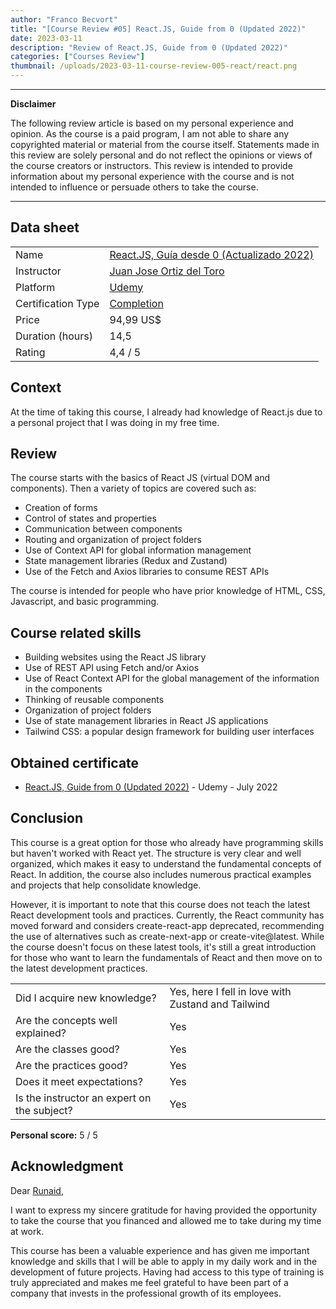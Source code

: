 ```yaml
---
author: "Franco Becvort"
title: "[Course Review #05] React.JS, Guide from 0 (Updated 2022)"
date: 2023-03-11
description: "Review of React.JS, Guide from 0 (Updated 2022)"
categories: ["Courses Review"]
thumbnail: /uploads/2023-03-11-course-review-005-react/react.png
---
```


---

**Disclaimer**

The following review article is based on my personal experience and opinion. As the course is a paid program, I am not able to share any copyrighted material or material from the course itself. Statements made in this review are solely personal and do not reflect the opinions or views of the course creators or instructors. This review is intended to provide information about my personal experience with the course and is not intended to influence or persuade others to take the course.

---

## Data sheet

|                    |                                                                                                   |
| ------------------ | ------------------------------------------------------------------------------------------------- |
| Name               | [React.JS, Guía desde 0 \(Actualizado 2022\)](https://www.udemy.com/course/reactjs-guia-desde-0/) |
| Instructor         | [Juan Jose Ortiz del Toro](https://www.linkedin.com/in/juan-jose-ortiz-del-toro-226236ab/)        |
| Platform           | [Udemy](https://www.udemy.com/)                                                                   |
| Certification Type | [Completion](https://support.udemy.com/hc/en-us/sections/360011037194-Certificates-of-Completion) |
| Price              | 94,99 US$                                                                                         |
| Duration \(hours\) | 14,5                                                                                              |
| Rating             | 4,4 / 5                                                                                           |

## Context

At the time of taking this course, I already had knowledge of React.js due to a personal project that I was doing in my free time.

## Review

The course starts with the basics of React JS \(virtual DOM and components\). Then a variety of topics are covered such as:

- Creation of forms
- Control of states and properties
- Communication between components
- Routing and organization of project folders
- Use of Context API for global information management
- State management libraries \(Redux and Zustand\)
- Use of the Fetch and Axios libraries to consume REST APIs

The course is intended for people who have prior knowledge of HTML, CSS, Javascript, and basic programming.

## Course related skills

- Building websites using the React JS library
- Use of REST API using Fetch and/or Axios
- Use of React Context API for the global management of the information in the components
- Thinking of reusable components
- Organization of project folders
- Use of state management libraries in React JS applications
- Tailwind CSS: a popular design framework for building user interfaces

## Obtained certificate

- [React.JS, Guide from 0 \(Updated 2022\)](https://udemy-certificate.s3.amazonaws.com/pdf/UC-47b54249-0cba-479f-8941-763197877682.pdf) - Udemy - July 2022

## Conclusion

This course is a great option for those who already have programming skills but haven't worked with React yet. The structure is very clear and well organized, which makes it easy to understand the fundamental concepts of React. In addition, the course also includes numerous practical examples and projects that help consolidate knowledge.

However, it is important to note that this course does not teach the latest React development tools and practices. Currently, the React community has moved forward and considers create-react-app deprecated, recommending the use of alternatives such as create-next-app or create-vite@latest. While the course doesn't focus on these latest tools, it's still a great introduction for those who want to learn the fundamentals of React and then move on to the latest development practices.

|                                             |                                                    |
| ------------------------------------------- | -------------------------------------------------- |
| Did I acquire new knowledge?                | Yes, here I fell in love with Zustand and Tailwind |
| Are the concepts well explained?            | Yes                                                |
| Are the classes good?                       | Yes                                                |
| Are the practices good?                     | Yes                                                |
| Does it meet expectations?                  | Yes                                                |
| Is the instructor an expert on the subject? | Yes                                                |

**Personal score:** 5 / 5

## Acknowledgment

Dear [Runaid](https://www.runaid.com.ar/index.php?languaje=en),

I want to express my sincere gratitude for having provided the opportunity to take the course that you financed and allowed me to take during my time at work.

This course has been a valuable experience and has given me important knowledge and skills that I will be able to apply in my daily work and in the development of future projects. Having had access to this type of training is truly appreciated and makes me feel grateful to have been part of a company that invests in the professional growth of its employees.
